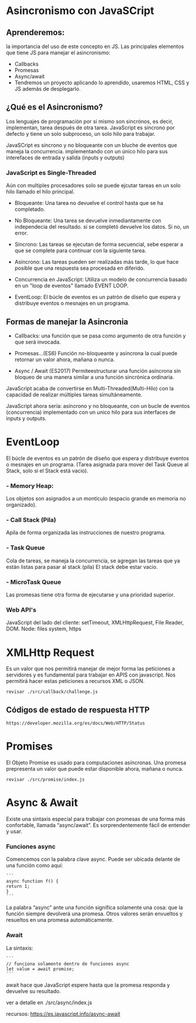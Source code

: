 # Asincronismo con JavaSCript

## Aprenderemos:

la importancia del uso de este concepto en JS. Las principales elementos que tiene JS para manejar el asincronismo:

- Callbacks
- Promesas
- Async/await
- Tendremos un proyecto aplicando lo aprendido, usaremos HTML, CSS y JS además de desplegarlo.

## ¿Qué es el Asincronismo?
Los lenguajes de programación por si mismo son sincrónos, es decir, implementan, tarea después de otra tarea. JavaScript es síncrono por defecto y tiene un solo subproceso, un solo hilo para trabajar.

JavaSCript es síncrono y no bloqueante con un bluche de eventos que maneja la concurrencia. implementando con un único hilo para sus interefaces de entrada y salida (inputs y outputs)

### JavaScript es Single-Threaded

Aún con multiples procesadores solo se puede ejcutar tareas en un solo hilo llamado el hilo principal.

* Bloqueante:
Una tarea no devuelve el control hasta que se ha completado.

* No Bloqueante:
Una tarea se devuelve inmediantamente con independecia del resultado. si se completó devuelve los datos. Si no, un error.

* Síncrono:
Las tareas se ejecutan de forma secuencial, sebe esperar a que se complete para continuar con la siguiente tarea.

* Asíncrono:
Las tareas pueden ser realizadas más tarde, lo que hace posible que una respuesta sea procesada en diferido.

* Concurrencia en JavaScript:
Utiliza un modelo de concurrencia basado en un "loop de eventos" llamado EVENT LOOP.

* EventLoop:
El búcle de eventos es un patrón de diseño que espera y distribuye eventos o mesnajes en un programa.

## Formas de manejar la Asincronia

- Callbacks: una función que se pasa como argumento de otra función y que será invocada.

- Promesas...(ES6) Función no-bloqueante y asíncrona la cual puede retornar un valor ahora, mañana o nunca.

- Async / Await (ES2017) Permiteestructurar una función asíncrona sin bloqueo de una manera similar a una función sincrónica ordinaria.

JavaScript acaba de convertirse en Multi-Threaded(Multi-Hilo) con la capacidad de realizar múltiples tareas simultáneamente.

JavaScript ahora sería: asíncrono y no bloqueante, con un bucle de eventos (concurrencia) implementado con un unico hilo para sus interfaces de inputs y outputs.

# EventLoop
El búcle de eventos es un patrón de diseño que espera y distribuye eventos o mesnajes en un programa. (Tarea asignada para mover del Task Queue al Stack, solo si el Stack está vacio).

### - Memory Heap:
Los objetos son asignados a un montículo (espacio grande en memoria no organizado).

### - Call Stack (Pila)
Apila de forma organizada las instrucciones de nuestro programa.

### - Task Queue
Cola de tareas, se maneja la concurrencia, se agregan las tareas que ya están listas para pasar al stack (pila) El stack debe estar vacio.

### - MicroTask Queue
Las promesas tiene otra forma de ejecutarse y una prioridad superior.

### Web API's
JavaScript del lado del cliente: setTimeout, XMLHttpRequest, File Reader, DOM. 
Node: files system, https

# XMLHttp Request
Es un valor que nos permitirá manejar de mejor forma las peticiones a servidores y es fundamental para trabajar en APIS con javascript. Nos permitirá hacer estas peticiones a recursos XML o JSON.

    revisar ./src/callback/challenge.js

## Códigos de estado de respuesta HTTP
    https://developer.mozilla.org/es/docs/Web/HTTP/Status

# Promises
El Objeto Promise es usado para computaciones asíncronas. Una promesa prepresenta un valor que puede estar disponible ahora, mañana o nunca.

    revisar ./src/promise/index.js

# Async & Await
Existe una sintaxis especial para trabajar con promesas de una forma más confortable, llamada “async/await”. Es sorprendentemente fácil de entender y usar.

### Funciones async
Comencemos con la palabra clave async. Puede ser ubicada delante de una función como aquí:

    ```
    async function f() {
    return 1;
    }
    ```
La palabra “async” ante una función significa solamente una cosa: que la función siempre devolverá una promesa. Otros valores serán envueltos y resueltos en una promesa automáticamente.

### Await
La sintaxis:

    ```
    // funciona solamente dentro de funciones async
    let value = await promise;
    ```

await hace que JavaScript espere hasta que la promesa responda y devuelve su resultado.

ver a detalle en ./src/async/index.js

recursos: https://es.javascript.info/async-await